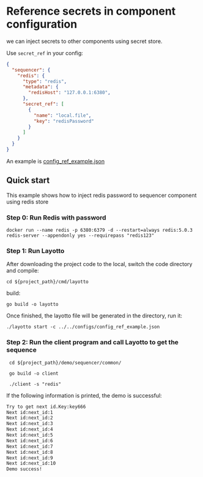 # Reference secrets in component configuration

we can inject secrets to other components using secret store.

Use `secret_ref` in your config:

```json
{
  "sequencer": {
    "redis": {
      "type": "redis",
      "metadata": {
        "redisHost": "127.0.0.1:6380",
      },
      "secret_ref": [
        {
          "name": "local.file",
          "key": "redisPassword"
        }
      ]
    }
  }
}
```

An example is [config_ref_example.json](https://github.com/mosn/layotto/blob/main/configs/config_ref_example.json)

## Quick start

This example shows how to inject redis password to sequencer component using redis store

### Step 0:  Run Redis with password

```shell
docker run --name redis -p 6380:6379 -d --restart=always redis:5.0.3 redis-server --appendonly yes --requirepass "redis123"
```

### Step 1:  Run Layotto

After downloading the project code to the local, switch the code directory and compile:

```shell
cd ${project_path}/cmd/layotto
```

build:

```shell @if.not.exist layotto
go build -o layotto
```

Once finished, the layotto file will be generated in the directory, run it:

```shell @background
./layotto start -c ../../configs/config_ref_example.json
```

### Step 2: Run the client program and call Layotto to get the sequence

```shell
 cd ${project_path}/demo/sequencer/common/
```

```shell @if.not.exist client
 go build -o client
```

```shell
 ./client -s "redis"
```

If the following information is printed, the demo is successful:

```bash
Try to get next id.Key:key666 
Next id:next_id:1 
Next id:next_id:2 
Next id:next_id:3 
Next id:next_id:4 
Next id:next_id:5 
Next id:next_id:6 
Next id:next_id:7 
Next id:next_id:8 
Next id:next_id:9 
Next id:next_id:10 
Demo success!

```